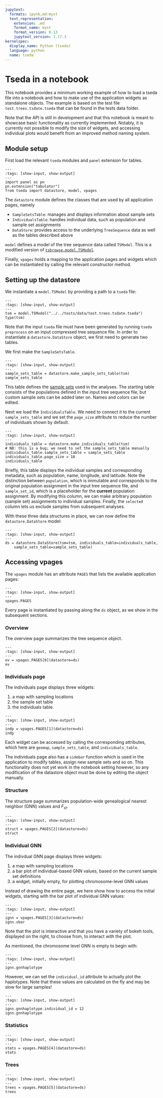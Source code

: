 ```yaml
---
jupytext:
  formats: ipynb,md:myst
  text_representation:
    extension: .md
    format_name: myst
    format_version: 0.13
    jupytext_version: 1.17.3
kernelspec:
  display_name: Python (tseda)
  language: python
  name: tseda
---
```


# Tseda in a notebook

This notebook provides a minimum working example of how to load a
tseda file into a notebook and how to make use of the application
widgets as standalone objects. The example is based on the test file
`test.trees.tsdate.tseda` that can be found in the tests data folder.

Note that the API is still in development and that this notebook is
meant to showcase basic functionality as currently implemented.
Notably, it is currently not possible to modify the size of widgets,
and accessing individual plots would benefit from an improved method
naming system.

## Module setup

First load the relevant `tseda` modules and `panel` extension for
tables.

```{code-cell} ipython3
---
:tags: [show-input, show-output]
---
import panel as pn
pn.extension("tabulator")
from tseda import datastore, model, vpages
```

The `datastore` module defines the classes that are used by all
application pages, namely

- `SampleSetsTable`: manages and displays information about sample sets
- `IndividualsTable`: handles individual data, such as population and
  sample set assignments
- `DataStore`: provides access to the underlying `TreeSequence` data
  as well as the tables described above

`model` defines a model of the tree sequence data called `TSModel`.
This is a modified version of
[`tsbrowse.model.TSModel`](https://github.com/tskit-dev/tsbrowse/blob/main/tsbrowse/model.py).

Finally, `vpages` holds a mapping to the application pages and widgets
which can be instantiated by calling the relevant constructor method.

## Setting up the datastore

We instantiate a `model.TSModel` by providing a path to a `tseda` file:

```{code-cell} ipython3
---
:tags: [show-input, show-output]
---
tsm = model.TSModel("../../tests/data/test.trees.tsdate.tseda")
type(tsm)
```

Note that the input `tseda` file must have been generated by running
`tseda preprocess` on an input compressed tree sequence file. In order
to instantiate a `datastore.DataStore` object, we first need to
generate two tables.

We first make the `SampleSetsTable`.

```{code-cell} ipython3
---
:tags: [show-input, show-output]
---
sample_sets_table = datastore.make_sample_sets_table(tsm)
sample_sets_table
```

This table defines the [sample
sets](https://tskit.dev/tskit/docs/stable/stats.html#sample-sets-and-indexes)
used in the analyses. The starting table consists of the populations
defined in the input tree sequence file, but custom sample sets can be
added later on. Names and colors can be edited.

Next we load the `IndividualsTable`. We need to connect it to the
current `sample_sets_table` and we set the `page_size` attribute to
reduce the number of individuals shown by default.

```{code-cell} ipython3
---
:tags: [show-input, show-output]
---
individuals_table = datastore.make_individuals_table(tsm)
# NB: this is a bug; we need to set the sample_sets_table manually
individuals_table.sample_sets_table = sample_sets_table
individuals_table.page_size = 10
individuals_table
```

Briefly, this table displays the individual samples and corresponding
metadata, such as population, name, longitude, and latitude. Note the
distinction between `population`, which is immutable and corresponds
to the original population assignment in the input tree sequence file,
and `sample_set_id`, which is a placeholder for the **current**
population assignment. By modifying this column, we can make arbitrary
population (sample set) assignments to individual samples. Finally,
the `selected` column lets us exclude samples from subsequent
analyses.

With these three data structures in place, we can now define the
`datastore.DataStore` model:

```{code-cell} ipython3
---
:tags: [show-input, show-output]
---
ds = datastore.DataStore(tsm=tsm, individuals_table=individuals_table,
    sample_sets_table=sample_sets_table)
```

## Accessing vpages

The `vpages` module has an attribute `PAGES` that lists the available
application pages:

```{code-cell} ipython3
---
:tags: [show-input, show-output]
---
vpages.PAGES
```

Every page is instantiated by passing along the `ds` object, as we
show in the subsequent sections.

### Overview

The overview page summarizes the tree sequence object.

```{code-cell} ipython3
---
:tags: [show-input, show-output]
---
ov = vpages.PAGES[0](datastore=ds)
ov
```

### Individuals page

The individuals page displays three widgets:

1. a map with sampling locations
2. the sample set table
3. the individuals table.

```{code-cell} ipython3
---
:tags: [show-input, show-output]
---
indp = vpages.PAGES[1](datastore=ds)
indp
```

Each widget can be accessed by calling the corresponding attributes,
which here are `geomap`, `sample_sets_table`, and `individuals_table`.

The individuals page also has a `sidebar` function which is used in
the application to modify tables, assign new sample sets and so on.
This functionality does not yet work in the notebook setting however,
so any modification of the datastore object must be done by editing
the object manually.

### Structure

The structure page summarizes population-wide genealogical nearest
neighbor (GNN) values and $F_{st}$.

```{code-cell} ipython3
---
:tags: [show-input, show-output]
---
struct = vpages.PAGES[2](datastore=ds)
struct
```

### Individual GNN

The indivdual GNN page displays three widgets:

1. a map with sampling locations
2. a bar plot of individual-based GNN values, based on the current
   sample set definitions
3. a widget, initially empty, for plotting chromosome-level GNN values

Instead of drawing the entire page, we here show how to access the
initial widgets, starting with the bar plot of individual GNN values:

```{code-cell} ipython3
---
:tags: [show-input, show-output]
---
ignn = vpages.PAGES[3](datastore=ds)
ignn.vbar
```

Note that the plot is interactive and that you have a variety of bokeh
tools, displayed on the right, to choose from, to interact with the
plot.

As mentioned, the chromosome level GNN is empty to begin with:

```{code-cell} ipython3
---
:tags: [show-input, show-output]
---
ignn.gnnhaplotype
```

However, we can set the `individual_id` attribute to actually plot the
haplotypes. Note that these values are calculated on the fly and may
be slow for large samples!

```{code-cell} ipython3
---
:tags: [show-input, show-output]
---
ignn.gnnhaplotype.individual_id = 12
ignn.gnnhaplotype
```

### Statistics

```{code-cell} ipython3
---
:tags: [show-input, show-output]
---
stats = vpages.PAGES[4](datastore=ds)
stats
```

### Trees

```{code-cell} ipython3
---
:tags: [show-input, show-output]
---
trees = vpages.PAGES[5](datastore=ds)
trees
```

